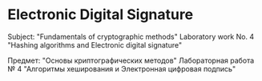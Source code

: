 # Electronic Digital Signature
Subject: "Fundamentals of cryptographic methods"
Laboratory work No. 4 "Hashing algorithms and Electronic digital signature"

Предмет: "Основы криптографических методов"
Лабораторная работа № 4 "Алгоритмы хеширования и Электронная цифровая подпись"
